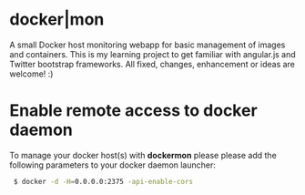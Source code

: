 docker|mon
==========

A small Docker host monitoring webapp for basic management of images and containers. This is my learning project to get familiar with angular.js and Twitter 
bootstrap frameworks. All fixed, changes, enhancement or ideas are welcome! :)


Enable remote access to docker daemon
=====================================

To manage your docker host(s) with **dockermon** please please add the following parameters to your docker daemon launcher:

```bash
 $ docker -d -H=0.0.0.0:2375 -api-enable-cors
```

